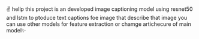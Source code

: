 ✌ hellp this project is an developed image captioning model using resnet50 and lstm to ptoduce text captions foe image that describe that image you can use other models for feature extraction or chamge artichecure of main model✨
